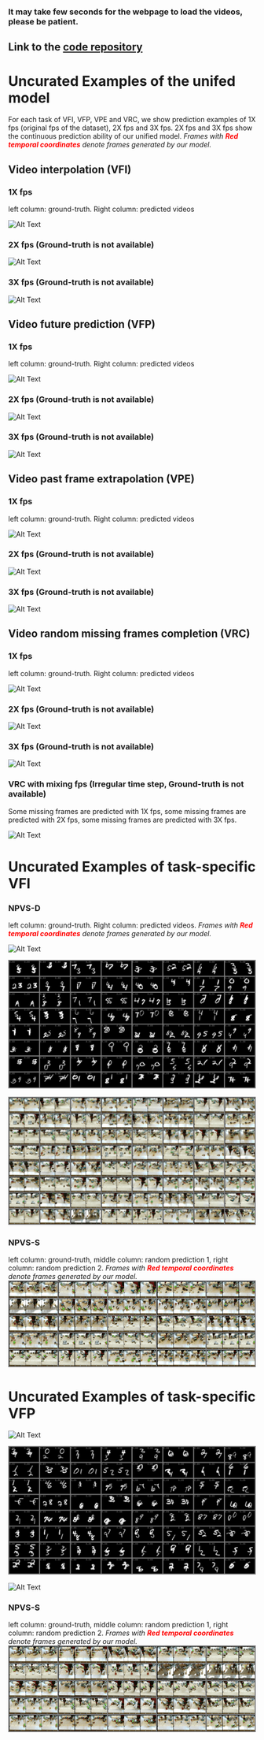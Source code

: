 ### It may take few seconds for the webpage to load the videos, please be patient.

## Link to the [code repository][Code]

# Uncurated Examples of the unifed model
For each task of VFI, VFP, VPE and VRC, we show prediction examples of 1X fps (original fps of the dataset), 2X fps and 3X fps. 2X fps and 3X fps show the continuous prediction ability of our unified model. <em>Frames with **<span style="color:red">Red temporal coordinates</span>** denote frames generated by our model.</em>




## Video interpolation (VFI)
### **1X fps**
left column: ground-truth. Right column: predicted videos

![Alt Text](img/kth_rc_vfi_10to10_1xfps.gif)

### **2X fps** (Ground-truth is not available)

![Alt Text](img/kth_rc_vfi_10to10_2xfps.gif)

### **3X fps** (Ground-truth is not available)

![Alt Text](img/kth_rc_vfi_10to10_3xfps.gif)

## Video future prediction (VFP)
### **1X fps**
left column: ground-truth. Right column: predicted videos

![Alt Text](img/kth_rc_vfp_10to10_1xfps.gif)

### **2X fps** (Ground-truth is not available)

![Alt Text](img/kth_rc_vfp_10to10_2xfps.gif)

### **3X fps** (Ground-truth is not available)

![Alt Text](img/kth_rc_vfp_10to10_3xfps.gif)

## Video past frame extrapolation (VPE)
### **1X fps**
left column: ground-truth. Right column: predicted videos

![Alt Text](img/kth_rc_vpe_10to10_1xfps.gif)

### **2X fps** (Ground-truth is not available)
![Alt Text](img/kth_rc_vpe_10to10_2xfps.gif)

### **3X fps** (Ground-truth is not available)

![Alt Text](img/kth_rc_vpe_10to10_3xfps.gif)


## Video random missing frames completion (VRC)
### **1X fps**
left column: ground-truth. Right column: predicted videos

![Alt Text](img/kth_rc_vrc_10to10_1xfps.gif)

### **2X fps** (Ground-truth is not available)
![Alt Text](img/kth_rc_vrc_10to10_2xfps.gif)

### **3X fps** (Ground-truth is not available)

![Alt Text](img/kth_rc_vrc_10to10_3xfps.gif)

### **VRC with mixing fps (Irregular time step, Ground-truth is not available)**
Some missing frames are predicted with 1X fps, some missing frames are predicted with 2X fps, some missing frames are predicted with 3X fps.

![Alt Text](img/kth_rc_vrc_10to10_mix_fps.gif)



# Uncurated Examples of task-specific VFI

### NPVS-D
left column: ground-truth. Right column: predicted videos. <em>Frames with **<span style="color:red">Red temporal coordinates</span>** denote frames generated by our model.</em>

![Alt Text](img/kth_specific_vfi_10to10_1xfps.gif)

![Alt Text](img/smmnist_specific_vfi_10to5_1xfps.gif)

![Alt Text](img/bair_specific_vfi_4to5_1xfps.gif)

### NPVS-S
left column: ground-truth, middle column: random prediction 1, right column: random prediction 2. <em>Frames with **<span style="color:red">Red temporal coordinates</span>** denote frames generated by our model.</em>
![Alt Text](img/bair_specific_vfi_rand_4to5_1xfps.gif)

# Uncurated Examples of task-specific VFP

![Alt Text](img/kth_specific_vfp_10to10_1xfps.gif)

![Alt Text](img/smmnist_specific_vfp_5to10_1xfps.gif)

![Alt Text](img/bair_specific_vfp_2to10_1xfps.gif)


### NPVS-S
left column: ground-truth, middle column: random prediction 1, right column: random prediction 2. <em>Frames with **<span style="color:red">Red temporal coordinates</span>** denote frames generated by our model.</em>
![Alt Text](img/bair_specific_vfp_rand_2to10_1xfps.gif)



[Code]: https://github.com/NPVS/NPVS

<!--
**CCVS-NP/CCVS-NP** is a ✨ _special_ ✨ repository because its `README.md` (this file) appears on your GitHub profile.

Here are some ideas to get you started:

- 🔭 I’m currently working on ...
- 🌱 I’m currently learning ...
- 👯 I’m looking to collaborate on ...
- 🤔 I’m looking for help with ...
- 💬 Ask me about ...
- 📫 How to reach me: ...
- 😄 Pronouns: ...
- ⚡ Fun fact: ...
-->

